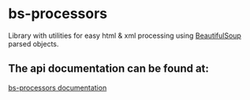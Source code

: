 # bs-processors

Library with utilities for easy html & xml processing using 
[BeautifulSoup](https://www.crummy.com/software/BeautifulSoup/bs4/doc/) parsed objects.

 
## The api documentation can be found at:
[bs-processors documentation](https://raduw.github.io/bs-processors/bs_processors/)
